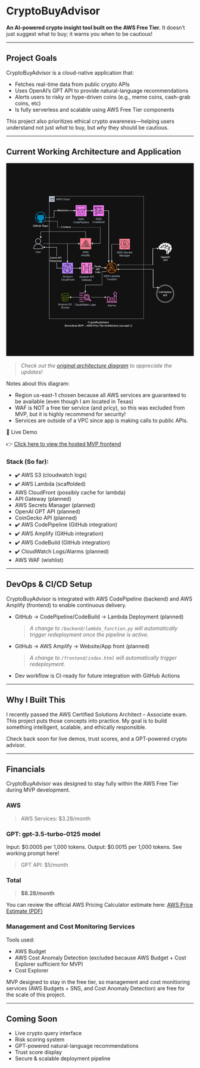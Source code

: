 
# CryptoBuyAdvisor

**An AI-powered crypto insight tool built on the AWS Free Tier.**
It doesn’t just suggest what to buy; it warns you when to be cautious!

---

## Project Goals

CryptoBuyAdvisor is a cloud-native application that:
- Fetches real-time data from public crypto APIs
- Uses OpenAI’s GPT API to provide natural-language recommendations
- Alerts users to risky or hype-driven coins (e.g., meme coins, cash-grab coins, etc)
- Is fully serverless and scalable using AWS Free Tier components

This project also prioritizes ethical crypto awareness—helping users understand not just *what* to buy, but *why* they should be cautious.

---

## Current Working Architecture and Application

![Architecture Diagram](docs/Official-MVP-AWS-Architecture-Version1.png)
> *Check out the [original architecture diagram](docs/Unofficial-AWS-Architecture.png) to appreciate the updates!*

Notes about this diagram:
- Region us-east-1 chosen because all AWS services are guaranteed to be available (even though I am located in Texas)
- WAF is NOT a free tier service (and pricy), so this was excluded from MVP, but it is highly recommend for security! 
- Services are outside of a VPC since app is making calls to public APIs.



🔗 Live Demo

👉 [Click here to view the hosted MVP frontend]([http://crypto-buy-advisor-site.s3-website.us-east-2.amazonaws.com](https://main.d12k8nnoyk6p4v.amplifyapp.com/))




### Stack (So far):
- ✔️ AWS S3 (cloudwatch logs)
- ✔️ AWS Lambda (scaffolded)
- AWS CloudFront (possibly cache for lambda)
- API Gateway (planned)
- AWS Secrets Manager (planned)
- OpenAI GPT API (planned)
- CoinGecko API (planned)
- ✔️ AWS CodePipeline (GitHub integration)
- ✔️ AWS Amplify (GitHub integration)
- ✔️ AWS CodeBuild (GitHub integration)
- ✔️ CloudWatch Logs/Alarms (planned)
- AWS WAF (wishlist)

---

## DevOps & CI/CD Setup

CryptoBuyAdvisor is integrated with AWS CodePipeline (backend) and AWS Amplify (frontend) to enable continuous delivery.
- GitHub → CodePipeline/CodeBuild → Lambda Deployment (planned)
  > *A change to `/backend/lambda_function.py` will automatically trigger redeployment once the pipeline is active.*
  
- GitHub → AWS Amplify → Website/App front (planned)
  > *A change to `/frontend/index.html` will automatically trigger redeployment.*
  
- Dev workflow is CI-ready for future integration with GitHub Actions


---

## Why I Built This

I recently passed the AWS Certified Solutions Architect – Associate exam. This project puts those concepts into practice. My goal is to build something intelligent, scalable, and ethically responsible.

Check back soon for live demos, trust scores, and a GPT-powered crypto advisor.


---


## Financials

CryptoBuyAdvisor was designed to stay fully within the AWS Free Tier during MVP development.

### AWS
> AWS Services: $3.28/month
### GPT: gpt-3.5-turbo-0125 model
Input: $0.0005 per 1,000 tokens.
Output: $0.0015 per 1,000 tokens.
See working prompt here!
> GPT API: $5/month

### Total
> **$8.28/month**

You can review the official AWS Pricing Calculator estimate here: [AWS Price Estimate (PDF)](./docs/AWS-Pricing-Estimate-05272025.pdf)

### Management and Cost Monitoring Services
Tools used:
- AWS Budget
- AWS Cost Anomaly Detection (excluded because AWS Budget + Cost Explorer sufficient for MVP)
- Cost Explorer

MVP designed to stay in the free tier, so management and cost monitioring services (AWS Budgets + SNS, and Cost Anomaly Detection) are free for the scale of this project.

---

## Coming Soon

- Live crypto query interface
- Risk scoring system
- GPT-powered natural-language recommendations
- Trust score display
- Secure & scalable deployment pipeline
